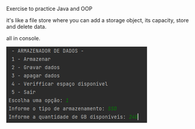 <p> Exercise to practice Java and OOP</p>
<p> it's like a file store where you can add a storage object,
its capacity, store and delete data.</p>
<p> all in console.</p> 
<img src="img/readmeimg.png" alt="readme img">